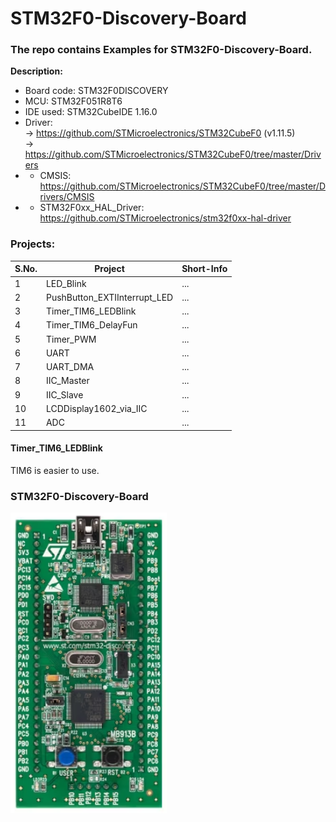 # STM32F0-Discovery-Board
### The repo contains Examples for STM32F0-Discovery-Board.

**Description:**
- Board code: STM32F0DISCOVERY
- MCU: STM32F051R8T6
- IDE used: STM32CubeIDE 1.16.0
- Driver:  
-> https://github.com/STMicroelectronics/STM32CubeF0 (v1.11.5)  
-> https://github.com/STMicroelectronics/STM32CubeF0/tree/master/Drivers
- - CMSIS: https://github.com/STMicroelectronics/STM32CubeF0/tree/master/Drivers/CMSIS
- - STM32F0xx_HAL_Driver: https://github.com/STMicroelectronics/stm32f0xx-hal-driver

### Projects:
| S.No. | Project                           | Short-Info            |
|-------|-----------------------------------| --------------------  |
| 1     | LED_Blink                         | ...                   |
| 2     | PushButton_EXTIInterrupt_LED      | ...                   |
| 3     | Timer_TIM6_LEDBlink               | ...                   |
| 4     | Timer_TIM6_DelayFun               | ...                   |
| 5     | Timer_PWM                         | ...                   |
| 6     | UART                              | ...                   |
| 7     | UART_DMA                          | ...                   |
| 8     | IIC_Master                        | ...                   |
| 9     | IIC_Slave                         | ...                   |
| 10    | LCDDisplay1602_via_IIC            | ...                   |
| 11    | ADC                               | ...                   |

#### Timer_TIM6_LEDBlink
TIM6 is easier to use.

### STM32F0-Discovery-Board
<img src="z_docs/stm32f0discovery.png" alt="STM32F0-Discovery-Board" style="width:250px;"/>

